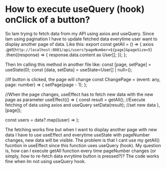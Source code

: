 
# How to execute useQuery (hook) onClick of a button?

So Iam trying to fetch data from my API using axios and useQuery. Since Iam using pagination I have to update fetched data everytime user want to display another page of data.
Like this:
export const getAll = () => {
    axios
      .get(`http://localhost:8081/api/users?pageNumber=${page}&pageSize=5`)
      .then((response) => {
        response.data.content as User[];
      });
  };

Then Im calling this method in another file like:
const [page, setPage] = useState(0);
 const [data, setData] = useState<User[] | null>();

 //If button is clicked, the page will change
 const ChangePage = (event: any, page: number) => {
    setPage(page - 1);
  };

//When the page changes, useEffect has to fetch new data with the new page as parameter
  useEffect(() => {
    const result = getAll(); //Execute fetching of data using axios and useQuery
    setData(result); //set new data
  }, [page]);

  const users = data?.map((user) => <UserItem key={user.id} user={user} />);

The fetching works fine but when I want to display another page with new data I have to use useEffect and everytime useState with pageNumber changes, new data will be visible.
The problem is that I cant use my getAll() fucntion in useEffect since this function uses useQuery (hook). My question is, how can I execute getAll function every time pageNumber changes (or simply, how to re-fetch data evrytime button is pressed?)?
The code works fine when Im not using useQuery hook.

        